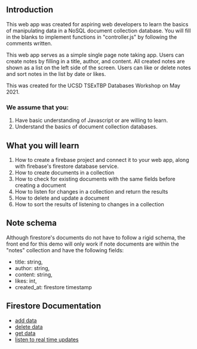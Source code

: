 ## Introduction
This web app was created for aspiring web developers to learn the basics of manipulating data in a NoSQL document collection database. You will fill in the blanks to implement functions in "controller.js" by following the comments written.

This web app serves as a simple single page note taking app. Users can create notes by filling in a title, author, and content. 
All created notes are shown as a list on the left side of the screen. Users can like or delete notes and sort notes in the list by date or likes.

This was created for the UCSD TSExTBP Databases Workshop on May 2021.

### We assume that you:
1. Have basic understanding of Javascript or are willing to learn. 
2. Understand the basics of document collection databases. 

## What you will learn
1. How to create a firebase project and connect it to your web app, along with firebase's firestore database service.
2. How to create documents in a collection
3. How to check for existing documents with the same fields before creating a document
4. How to listen for changes in a collection and return the results
5. How to delete and update a document
6. How to sort the results of listening to changes in a collection

## Note schema
Although firestore's documents do not have to follow a rigid schema, the front end for this demo will only work if note documents are within the "notes" collection and have the following fields:
* title: string,
* author: string,
* content: string,
* likes: int,
* created_at: firestore timestamp

## Firestore Documentation
* [add data](https://firebase.google.com/docs/firestore/manage-data/add-data)
* [delete data](https://firebase.google.com/docs/firestore/manage-data/delete-data)
* [get data](https://firebase.google.com/docs/firestore/query-data/get-data)
* [listen to real time updates](https://firebase.google.com/docs/firestore/query-data/listen)